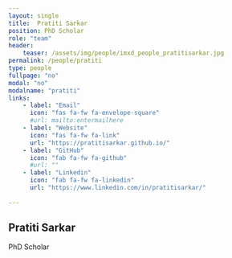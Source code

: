 ```yaml
---
layout: single
title:  Pratiti Sarkar
position: PhD Scholar
role: "team"
header:
    teaser: /assets/img/people/imxd_people_pratitisarkar.jpg
permalink: /people/pratiti
type: people
fullpage: "no"
modal: "no"
modalname: "pratiti"
links:
    - label: "Email"
      icon: "fas fa-fw fa-envelope-square"
      #url: mailto:entermailhere
    - label: "Website"
      icon: "fas fa-fw fa-link"
      url: "https://pratitisarkar.github.io/"
    - label: "GitHub"
      icon: "fab fa-fw fa-github"
      #url: ""
    - label: "Linkedin"
      icon: "fab fa-fw fa-linkedin"
      url: "https://www.linkedin.com/in/pratitisarkar/"
      
---
```


## Pratiti Sarkar
PhD Scholar


